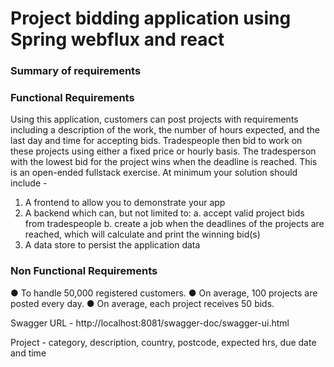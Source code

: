 # Project bidding application using Spring webflux and react

### Summary of requirements

### Functional Requirements
Using this application, customers can post projects with requirements including a description of the work, the number of hours expected, and the last day and time for accepting bids.
Tradespeople then bid to work on these projects using either a fixed price or hourly basis. The tradesperson with the lowest bid for the project wins when the deadline is reached.
This is an open-ended fullstack exercise. At minimum your solution should include -
1. A frontend to allow you to demonstrate your app
2. A backend which can, but not limited to:
   a. accept valid project bids from tradespeople
   b. create a job when the deadlines of the projects are reached, which will calculate and
   print the winning bid(s)
3. A data store to persist the application data

### Non Functional Requirements
● To handle 50,000 registered customers.
● On average, 100 projects are posted every day.
● On average, each project receives 50 bids.



Swagger URL - http://localhost:8081/swagger-doc/swagger-ui.html




Project - category, description, country, postcode, expected hrs, due date and time
